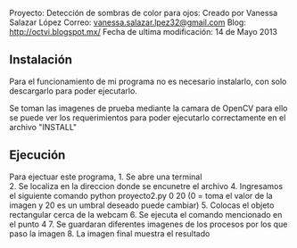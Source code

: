 Proyecto: Detección de sombras de color para ojos: 
Creado por Vanessa Salazar López 
Correo: vanessa.salazar.lpez32@gmail.com
Blog: http://octvi.blogspot.mx/
Fecha de ultima modificación: 14 de Mayo 2013

Instalación
-----------

Para el funcionamiento de mi programa no es necesario instalarlo, 
con solo descargarlo para poder ejecutarlo. 

Se toman las imagenes de prueba mediante la camara de OpenCV para ello se puede ver los requerimientos para poder ejecutarlo correctamente en el archivo "INSTALL"

Ejecución
------------
Para ejectuar este programa, 
	1. Se abre una terminal  	
	2. Se localiza en la direccion donde se encunetre el archivo 
	4. Ingresamos el siguiente comando python proyecto2.py 0 20 (0 = toma el valor de la imagen y 20 es un umbral deseado puede cambiar)
	5. Colocas el objeto rectangular cerca de la webcam
	6. Se ejecuta el comando mencionado en el punto 4
	7. Se guardaran diferentes imagenes de los procesos por los que paso la imagen
	8. La imagen final muestra el resultado


